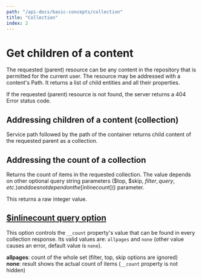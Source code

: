 ```yaml
---
path: "/api-docs/basic-concepts/collection"
title: "Collection"
index: 2
---
```


# Get children of a content

The requested (parent) resource can be any content in the repository that is permitted for the current user. The resource may be addressed with a content's Path. It returns a list of child entities and all their properties.

If the requested (parent) resource is not found, the server returns a 404 Error status code.

## Addressing children of a content (collection)

Service path followed by the path of the container returns child content of the requested parent as a collection.

[comment]: # (Example here - REST, .NET, JavaScript, Reactjs)

## Addressing the count of a collection

Returns the count of items in the requested collection. The value depends on other optional query string parameters ($top, $skip, $filter, query, etc.) and does not depend on the [$inlinecount]() parameter.

[comment]: # (Example here - REST, .NET, JavaScript, Reactjs)

This returns a raw integer value.

## [$inlinecount query option](#inlinecount)

This option controls the `__count` property's value that can be found in every collection response. Its valid values are: `allpages` and `none` (other value causes an error, default value is `none`).

**allpages**: count of the whole set (filter, top, skip options are ignored)  
**none**: result shows the actual count of items (`__count` property is not hidden)

[comment]: # (Example here - REST, .NET, JavaScript, Reactjs)
